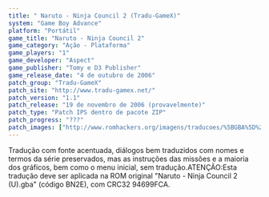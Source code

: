 ```yaml
---
title: " Naruto - Ninja Council 2 (Tradu-GameX)"
system: "Game Boy Advance"
platform: "Portátil"
game_title: "Naruto - Ninja Council 2"
game_category: "Ação - Plataforma"
game_players: "1"
game_developer: "Aspect"
game_publisher: "Tomy e D3 Publisher"
game_release_date: "4 de outubro de 2006"
patch_group: "Tradu-GameX"
patch_site: "http://www.tradu-gamex.net/"
patch_version: "1.1"
patch_release: "19 de novembro de 2006 (provavelmente)"
patch_type: "Patch IPS dentro de pacote ZIP"
patch_progress: "???"
patch_images: ["http://www.romhackers.org/imagens/traducoes/%5BGBA%5D%20Naruto%20-%20Ninja%20Council%202%20-%20Tradu-GameX%20-%201.png","http://www.romhackers.org/imagens/traducoes/%5BGBA%5D%20Naruto%20-%20Ninja%20Council%202%20-%20Tradu-GameX%20-%202.png","http://www.romhackers.org/imagens/traducoes/%5BGBA%5D%20Naruto%20-%20Ninja%20Council%202%20-%20Tradu-GameX%20-%203.png"]
---
```

Tradução com fonte acentuada, diálogos bem traduzidos com nomes e termos da série preservados, mas as instruções das missões e a maioria dos gráficos, bem como o menu inicial, sem tradução.ATENÇÃO:Esta tradução deve ser aplicada na ROM original "Naruto - Ninja Council 2 (U).gba" (código BN2E), com CRC32 94699FCA.